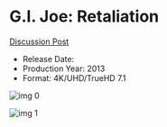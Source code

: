 # G.I. Joe: Retaliation

[Discussion Post](https://www.avsforum.com/threads/bass-eq-for-filtered-movies.2995212/post-56626250)

* Release Date: 
* Production Year: 2013
* Format: 4K/UHD/TrueHD 7.1

![img 0](https://i.imgur.com/7uZdx8z.jpg)

![img 1](https://i.imgur.com/JM7yZGM.png)

